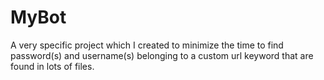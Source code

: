 # MyBot
 A very specific project which I created to minimize the time to find password(s) and username(s) belonging to a custom url keyword that are found in lots of files.
